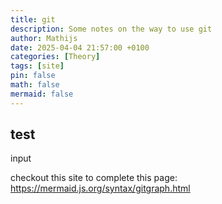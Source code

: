 ```yaml
---
title: git
description: Some notes on the way to use git
author: Mathijs
date: 2025-04-04 21:57:00 +0100
categories: [Theory]
tags: [site]
pin: false
math: false
mermaid: false
---
```


## test
input

checkout this site to complete this page: <https://mermaid.js.org/syntax/gitgraph.html>
